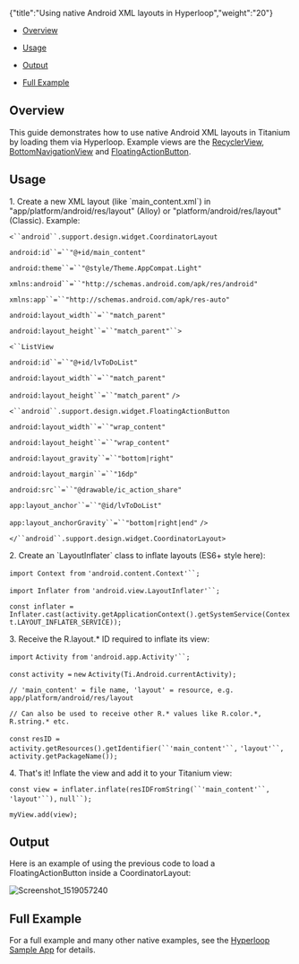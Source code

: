 {"title":"Using native Android XML layouts in Hyperloop","weight":"20"}

* [Overview](#Overview)

* [Usage](#Usage)

* [Output](#Output)

* [Full Example](#FullExample)


## Overview

This guide demonstrates how to use native Android XML layouts in Titanium by loading them via Hyperloop. Example views are the [RecyclerView](https://developer.android.com/guide/topics/ui/layout/recyclerview.html), [BottomNavigationView](https://developer.android.com/reference/android/support/design/widget/BottomNavigationView.html) and [FloatingActionButton](https://developer.android.com/reference/android/support/design/widget/FloatingActionButton.html).

## Usage

1\. Create a new XML layout (like \`main\_content.xml\`) in "app/platform/android/res/layout" (Alloy) or "platform/android/res/layout" (Classic). Example:

`<``android``.support.design.widget.CoordinatorLayout`

`android:id``=``"@+id/main_content"`

`android:theme``=``"@style/Theme.AppCompat.Light"`

`xmlns:android``=``"http://schemas.android.com/apk/res/android"`

`xmlns:app``=``"http://schemas.android.com/apk/res-auto"`

`android:layout_width``=``"match_parent"`

`android:layout_height``=``"match_parent"``>`

`<``ListView`

`android:id``=``"@+id/lvToDoList"`

`android:layout_width``=``"match_parent"`

`android:layout_height``=``"match_parent"` `/>`

`<``android``.support.design.widget.FloatingActionButton`

`android:layout_width``=``"wrap_content"`

`android:layout_height``=``"wrap_content"`

`android:layout_gravity``=``"bottom|right"`

`android:layout_margin``=``"16dp"`

`android:src``=``"@drawable/ic_action_share"`

`app:layout_anchor``=``"@id/lvToDoList"`

`app:layout_anchorGravity``=``"bottom|right|end"` `/>`

`</``android``.support.design.widget.CoordinatorLayout>`

2\. Create an \`LayoutInflater\` class to inflate layouts (ES6+ style here):

`import Context from` `'android.content.Context'``;`

`import Inflater from` `'android.view.LayoutInflater'``;`

`const inflater = Inflater.cast(activity.getApplicationContext().getSystemService(Context.LAYOUT_INFLATER_SERVICE));`

3\. Receive the R.layout.\* ID required to inflate its view:

`import` `Activity from` `'android.app.Activity'``;`

`const` `activity =` `new` `Activity(Ti.Android.currentActivity);`

`// 'main_content' = file name, 'layout' = resource, e.g. app/platform/android/res/layout`

`// Can also be used to receive other R.* values like R.color.*, R.string.* etc.`

`const` `resID = activity.getResources().getIdentifier(``'main_content'``,` `'layout'``, activity.getPackageName());`

4\. That's it! Inflate the view and add it to your Titanium view:

`const view = inflater.inflate(resIDFromString(``'main_content'``,` `'layout'``),` `null``);`

`myView.add(view);`

## Output

Here is an example of using the previous code to load a FloatingActionButton inside a CoordinatorLayout:

![Screenshot_1519057240](/Images/appc/download/attachments/53872674/Screenshot_1519057240.png)

## Full Example

For a full example and many other native examples, see the [Hyperloop Sample App](https://github.com/appcelerator/hyperloop-examples) for details.

